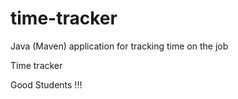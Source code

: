 # time-tracker
Java (Maven) application for tracking time on the job

Time tracker

Good Students  !!!
